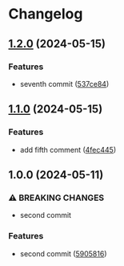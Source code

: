# Changelog

## [1.2.0](https://github.com/uS-aito/release-please-action-labo/compare/v1.1.0...v1.2.0) (2024-05-15)


### Features

* seventh commit ([537ce84](https://github.com/uS-aito/release-please-action-labo/commit/537ce84ead10802baf3a635dd995cc58ff6d71b3))

## [1.1.0](https://github.com/uS-aito/release-please-action-labo/compare/v1.0.0...v1.1.0) (2024-05-15)


### Features

* add fifth comment ([4fec445](https://github.com/uS-aito/release-please-action-labo/commit/4fec4454251e821020a93611a965169e82471d5a))

## 1.0.0 (2024-05-11)


### ⚠ BREAKING CHANGES

* second commit

### Features

* second commit ([5905816](https://github.com/uS-aito/release-please-action-labo/commit/590581619c52307cd84c3be6ec3e47b785eee131))

